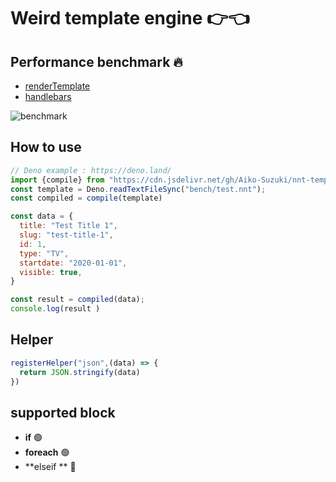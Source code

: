 # Weird template engine 👉👈
## Performance benchmark 🔥

- [renderTemplate](https://github.com/Aiko-Suzuki/nnt-template/blob/main/src/render.ts#L110)
- [handlebars](https://handlebarsjs.com/)

![benchmark](https://user-images.githubusercontent.com/42787030/169732537-abb9ddbc-f4f0-4b37-9e60-8e40232661dd.png)
## How to use
```js
// Deno example : https://deno.land/
import {compile} from "https://cdn.jsdelivr.net/gh/Aiko-Suzuki/nnt-template@main/bundle.js"
const template = Deno.readTextFileSync("bench/test.nnt");
const compiled = compile(template)

const data = {
  title: "Test Title 1",
  slug: "test-title-1",
  id: 1,
  type: "TV",
  startdate: "2020-01-01",
  visible: true,
}

const result = compiled(data);
console.log(result )
```
## Helper
```js
registerHelper("json",(data) => {
  return JSON.stringify(data)
})
```

## supported block
- **if** 🟢
- **foreach** 🟢
- **elseif ** 🔴
